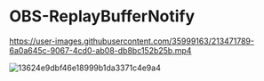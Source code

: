 # OBS-ReplayBufferNotify
 


https://user-images.githubusercontent.com/35999163/213471789-6a0a645c-9067-4cd0-ab08-db8bc152b25b.mp4

![13624e9dbf46e18999b1da3371c4e9a4](https://user-images.githubusercontent.com/35999163/213471797-987793fa-7c6e-46f9-bc3c-337cbf87d06b.png)
